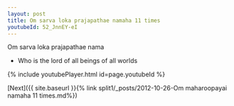 ```yaml
---
layout: post
title: Om sarva loka prajapathae namaha 11 times
youtubeId: 52_JnnEY-eI
---
```

 
 
Om sarva loka prajapathae nama 
 
 -  Who is the lord of all beings of all worlds 
 
  
 
  
 
 
 
 
 
 


{% include youtubePlayer.html id=page.youtubeId %}
 
[Next]({{ site.baseurl }}{% link  split1/_posts/2012-10-26-Om maharoopayai namaha 11 times.md%})
 
